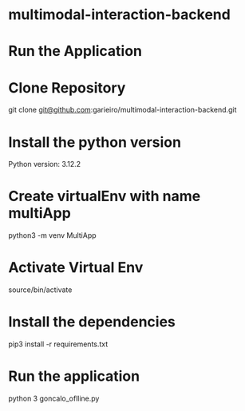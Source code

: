 # multimodal-interaction-backend

# Run the Application
# Clone Repository
git clone git@github.com:garieiro/multimodal-interaction-backend.git

# Install the python version
Python version: 3.12.2

# Create virtualEnv with name multiApp
python3 -m venv MultiApp

# Activate Virtual Env
source/bin/activate

# Install the dependencies
pip3 install -r requirements.txt

# Run the application
python 3 goncalo_oflline.py

